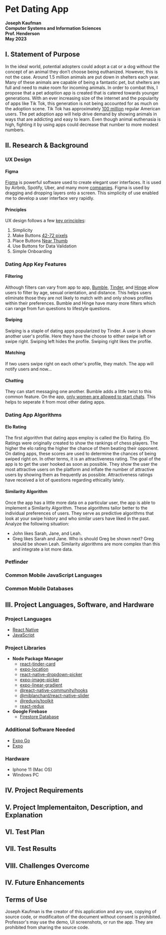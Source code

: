 # Pet Dating App

**Joseph Kaufman**<br />
**Computer Systems and Information Sciences**<br />
**Prof. Henderson**<br />
**May 2023**<br />

## I. Statement of Purpose
In the ideal world, potential adopters could adopt a cat or a dog without the concept 
of an animal they don’t choose being euthanized. However, this is not the case. Around 
1.5 million animals are put down in shelters each year. Many of these animals are 
capable of being a fantastic pet, but shelters are full and need to make room for 
incoming animals. In order to combat this, I propose that a pet adoption app is 
created that is catered towards younger generations. With an ever increasing size 
of the internet and the popularity of apps like Tik Tok, this generation is not 
being accounted for as much on the adoption scene. Tik Tok has approximately 
[100 million](https://www.nbcnews.com/politics/congress/tiktok-now-150-million-active-users-us-ceo-tell-congress-rcna75607) 
regular American users. The pet adoption app will help drive demand by 
showing animals in ways that are addicting and easy to learn. Even though animal 
euthenasia is high, fighting it by using apps could decrease that number to more 
modest numbers.

## II. Research & Background
### **UX Design**
#### Figma
[Figma](https://www.figma.com/) is powerful software used to create elegant user interfaces. It is used by Airbnb, Spotify, Uber, and many more 
[companies](https://8designers.com/blog/what-big-companies-use-figma#:~:text=It's%20no%20wonder%20companies%20like,for%20businesses%20of%20all%20sizes.).
Figma is used by dragging and dropping layers onto a screen. This
simplicity of use enabled me to develop a user interface very rapidly.
#### Principles
UX design follows a few [key principles](https://uxplanet.org/mobile-ux-design-key-principles-dee1a632f9e6):
1. Simplicity
2. Make Buttons [42-72 pixels](https://uxmovement.com/mobile/optimal-size-and-spacing-for-mobile-buttons/#:~:text=The%20highest%20accuracy%20was%20found,the%20middle%20of%20the%20range.)
3. Place Buttons [Near Thumb](https://www.uxmatters.com/mt/archives/2013/02/how-do-users-really-hold-mobile-devices.php)
4. Use Buttons for Data Validation
5. Simple Onboarding

### **Dating App Key Features**
#### Filtering
Although filters can vary from app to app, [Bumble](https://bumble.com/), [Tinder](https://tinder.com/), and [Hinge](https://hinge.co/) allow users to filter by 
age, sexual orientation, and distance. This helps users eliminate those they are not likely to 
match with and only shows profiles within their preferences. Bumble and Hinge have many more filters
which can range from fun questions to lifestyle questions.
#### Swiping
Swiping is a staple of dating apps popularized by Tinder.
A user is shown another user's profile. Here they have the choose to either swipe left or swipe 
right. Swiping left hides the profile. Swiping right likes the profile.
#### Matching
If two users swipe right on each other's profile, they match. The app will notify users and 
now...
#### Chatting
They can start messaging one another. Bumble adds a little twist to this common feature.
On the app, [only women are allowed to start chats](https://bumble.com/en/help/how-does-messaging-work-on-bumble#:~:text=Keep%20in%20mind%20that%20on,to%20lock%20in%20your%20connection.). This helps to seperate it from most other dating apps.

### **Dating App Algorithms**
#### Elo Rating
The first algorithm that dating apps employ is called the Elo Rating.
Elo Ratings were originally created to show the rankings of chess players.
The higher the elo rating the higher the chance of them beating their opponent.
On dating apps, these scores are used to determine the chances of being swiped right on.
In other terms, it is an attractiveness rating. The goal of the app is to get the user
hooked as soon as possible. They show the user the most attractive users on the platform
and inflate the number of attractive users by showing them as frequently as possible.
Attractiveness ratings have received a lot of questions regarding ethicality lately.

#### Similarity Algorithm 
Once the app has a little more data on a particular user, the app is able to implement a 
Similarity Algorithm. These algorithms tailor better to the individual preferences of users.
They serve as predictive algorithms that look at your swipe history and who similar users have
liked in the past. Analyze the following situation:
* John likes Sarah, Jane, and Leah.
* Greg likes Sarah and Jane. 
Who is should Greg be shown next? Greg should be shown Leah. Similarity algorithms are more complex than this and integrate a lot more data.

### **Petfinder**

### **Common Mobile JavaScript Languages**

### **Common Mobile Databases**


## III. Project Languages, Software, and Hardware
### Project Languages
* [React Native](https://reactnative.dev/)
* [JavaScript](https://developer.oracle.com/languages/javascript.html)
### Project Libraries
* **Node Package Manager**
  * [react-tinder-card](https://www.npmjs.com/package/react-tinder-card)
  * [expo-location](https://docs.expo.dev/versions/latest/sdk/location/)
  * [react-native-dropdown-picker](https://www.npmjs.com/package/react-native-dropdown-picker)
  * [expo-image-picker](https://docs.expo.dev/versions/latest/sdk/imagepicker/)
  * [expo-linear-gradient](https://docs.expo.dev/versions/latest/sdk/linear-gradient/)
  * [@react-native-community/hooks](https://www.npmjs.com/package/@react-native-community/hooks)
  * [@miblanchard/react-native-slider](https://github.com/miblanchard/react-native-slider)
  * [@reduxjs/toolkit](https://redux-toolkit.js.org/)
  * [react-redux](https://react-redux.js.org/)
* **Google Firebase**
  * [Firestore Database](https://firebase.google.com/docs/firestore)
### Additional Software Needed
* [Expo Go](https://expo.dev/client)
* [Expo](https://expo.dev/)
### Hardware
* Iphone 11 (Mac OS)
* Windows PC
 
## IV. Project Requirements

## V. Project Implementaiton, Description, and Explanation

## VI. Test Plan

## VII. Test Results

## VIII. Challenges Overcome

## IV. Future Enhancements

## 

## Terms of Use
Joseph Kaufman is the creator of this application and any use, 
copying of source code, or modificaiton of the document without 
consent is prohibited. Professor's may use the demo, UI screenshots, or run the app.
They are prohibited from sharing the source code.
